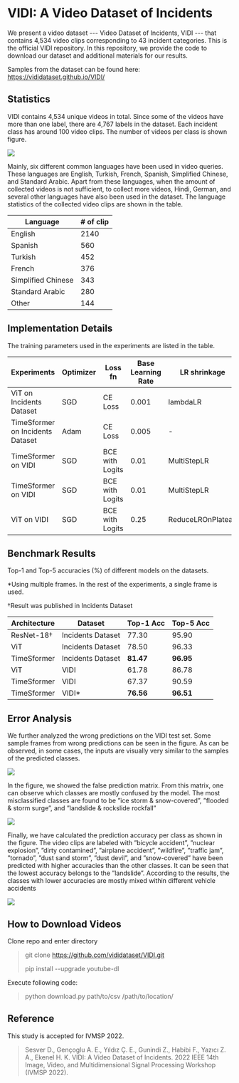 # VIDI: A Video Dataset of Incidents

We present a video dataset --- Video Dataset of Incidents, VIDI --- that contains 4,534 video clips corresponding to 43 incident categories. This is the official VIDI repository. In this repository, we provide the code to download our dataset and additional materials for our results.

Samples from the dataset can be found here: https://vididataset.github.io/VIDI/

## Statistics
VIDI contains 4,534 unique videos in total. Since some of the videos have more than one label, there are 4,767 labels in the dataset. Each incident class has around 100 video clips. The number of videos per class is shown figure.

![](https://i.imgur.com/NNVnOca.png)

Mainly, six different common languages have been used in video queries. These languages are English, Turkish, French, Spanish, Simplified Chinese, and Standard Arabic. Apart from these languages, when the amount of collected videos is not sufficient, to collect more videos, Hindi, German, and several other languages have also been used in the dataset. The language statistics of the collected video
clips are shown in the table.

<div align="center">

| Language | # of clip | 
| ----------- | ----------- |
| English |  2140 |  
| Spanish |  560 |  
| Turkish |  452 |   
| French |  376 |   
| Simplified Chinese |  343 |   
| Standard Arabic |  280 |  
| Other |  144 | 
</div>

## Implementation Details


The training parameters used in the experiments are listed in the table. 

| Experiments | Optimizer | Loss fn | Base Learning Rate | LR shrinkage | # of frames |
| ----------- | ----------- | ----------- | ----------- | ----------- | ----------- |
| ViT on Incidents Dataset | SGD | CE Loss | 0.001 | lambdaLR | 1 | 
| TimeSformer on Incidents Dataset | Adam | CE Loss | 0.005 | - | 1 |
| TimeSformer on VIDI | SGD | BCE with Logits | 0.01 | MultiStepLR | 8 |  
| TimeSformer on VIDI | SGD | BCE with Logits | 0.01 | MultiStepLR | 1 | 
| ViT on VIDI | SGD | BCE with Logits | 0.25 | ReduceLROnPlateau | 1 |  

## Benchmark Results

Top-1 and Top-5 accuracies (%) of different models on the datasets. 

*Using multiple frames. In the rest of the experiments, a single frame is used. 

†Result was published in Incidents Dataset

<div align="center">

| Architecture      | Dataset | Top-1 Acc | Top-5 Acc   |
| ----------- | ----------- | ----------- | ----------- |
| ResNet-18† | Incidents Dataset | 77.30 |  95.90 | 
| ViT | Incidents Dataset | 78.50 | 96.33  |  
| TimeSformer | Incidents Dataset | **81.47** | **96.95**  | 
| ViT | VIDI | 61.78  | 86.78 |
| TimeSformer | VIDI | 67.37 | 90.59  |
| TimeSformer | VIDI* | **76.56**  | **96.51** |

</div>

## Error Analysis

We further analyzed the wrong predictions on the VIDI test set. Some sample frames from wrong predictions can be seen in the figure. As can be observed, in some cases, the inputs are visually very similar to the samples of the predicted classes. 

![](https://i.imgur.com/dpgoWQj.png)

In the figure, we showed the false prediction matrix. From this matrix, one can observe which classes are mostly confused by the model. The most misclassified classes are found to be ”ice storm & snow-covered”, ”flooded & storm surge”, and ”landslide & rockslide rockfall”

![](https://i.imgur.com/FMwK4WM.png)

Finally, we have calculated the prediction accuracy per class as shown in the figure. The video clips are labeled with ”bicycle accident”, ”nuclear explosion”, ”dirty contamined”, ”airplane accident”, ”wildfire”, ”traffic jam”, ”tornado”, ”dust sand storm”, ”dust devil”, and ”snow-covered” have been predicted with higher accuracies than the other classes. It can be seen that the lowest accuracy belongs to the ”landslide”. According to the results, the classes with lower accuracies are mostly mixed within different vehicle accidents

![](https://i.imgur.com/UgmoJYh.png)

## How to Download Videos

Clone repo and enter directory
  > git clone https://github.com/vididataset/VIDI.git
  > 
  > pip install --upgrade youtube-dl
  
Execute following code:
  > python download.py path/to/csv /path/to/location/


## Reference

This study is accepted for IVMSP 2022.

> Sesver D., Gençoglu A. E., Yıldız Ç. E., Gunindi Z., Habibi F., Yazıcı Z. A., Ekenel H. K. VIDI: A Video Dataset of Incidents. 2022 IEEE 14th Image, Video, and Multidimensional Signal Processing Workshop (IVMSP 2022).

